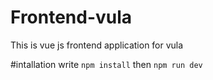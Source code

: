 # Frontend-vula
This is vue js frontend application for vula 

#intallation
write `npm install`
then `npm run dev`
